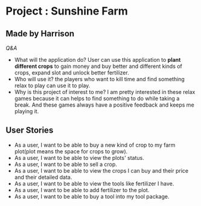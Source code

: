 # Project : Sunshine Farm

## Made by Harrison 

*Q&A*

- What will the application do?
    User can use this application to **plant different crops** to gain money and buy better and different kinds of crops, expand slot and unlock better fertilizer.
- Who will use it?
    the players who want to kill time and find something relax to play can use it to play.
- Why is this project of interest to me?
    I am pretty interested in these relax games because it can helps to find something to do while taking a break. And these games always have a positive feedback and keeps me playing it.
## User Stories

- As a user, I want to be able to buy a new kind of crop to my farm plot(plot means the space for crops to grow).
- As a user, I want to be able to view the plots' status.
- As a user, I want to be able to sell a crop.
- As a user, I want to be able to view the crops I can buy and their price and their detailed data.
- As a user, I want to be able to view the tools like fertilizer I have.
- As a user, I want to be able to add fertilizer to the plot.
- As a user, I want to be able to buy a tool into my tool package.